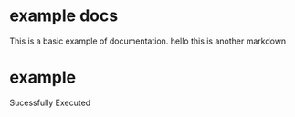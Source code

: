 # example docs
This is a basic example of documentation.
hello this is another markdown 
# example
Sucessfully Executed